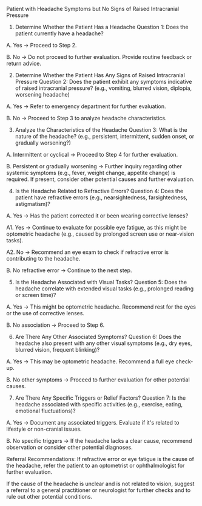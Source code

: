 Patient with Headache Symptoms but No Signs of Raised Intracranial Pressure
1. Determine Whether the Patient Has a Headache
Question 1: Does the patient currently have a headache?

A. Yes → Proceed to Step 2.

B. No → Do not proceed to further evaluation. Provide routine feedback or return advice.

2. Determine Whether the Patient Has Any Signs of Raised Intracranial Pressure
Question 2: Does the patient exhibit any symptoms indicative of raised intracranial pressure? (e.g., vomiting, blurred vision, diplopia, worsening headache)

A. Yes → Refer to emergency department for further evaluation.

B. No → Proceed to Step 3 to analyze headache characteristics.

3. Analyze the Characteristics of the Headache
Question 3: What is the nature of the headache? (e.g., persistent, intermittent, sudden onset, or gradually worsening?)

A. Intermittent or cyclical → Proceed to Step 4 for further evaluation.

B. Persistent or gradually worsening → Further inquiry regarding other systemic symptoms (e.g., fever, weight change, appetite change) is required. If present, consider other potential causes and further evaluation.

4. Is the Headache Related to Refractive Errors?
Question 4: Does the patient have refractive errors (e.g., nearsightedness, farsightedness, astigmatism)?

A. Yes → Has the patient corrected it or been wearing corrective lenses?

A1. Yes → Continue to evaluate for possible eye fatigue, as this might be optometric headache (e.g., caused by prolonged screen use or near-vision tasks).

A2. No → Recommend an eye exam to check if refractive error is contributing to the headache.

B. No refractive error → Continue to the next step.

5. Is the Headache Associated with Visual Tasks?
Question 5: Does the headache correlate with extended visual tasks (e.g., prolonged reading or screen time)?

A. Yes → This might be optometric headache. Recommend rest for the eyes or the use of corrective lenses.

B. No association → Proceed to Step 6.

6. Are There Any Other Associated Symptoms?
Question 6: Does the headache also present with any other visual symptoms (e.g., dry eyes, blurred vision, frequent blinking)?

A. Yes → This may be optometric headache. Recommend a full eye check-up.

B. No other symptoms → Proceed to further evaluation for other potential causes.

7. Are There Any Specific Triggers or Relief Factors?
Question 7: Is the headache associated with specific activities (e.g., exercise, eating, emotional fluctuations)?

A. Yes → Document any associated triggers. Evaluate if it's related to lifestyle or non-cranial issues.

B. No specific triggers → If the headache lacks a clear cause, recommend observation or consider other potential diagnoses.

Referral Recommendations:
If refractive error or eye fatigue is the cause of the headache, refer the patient to an optometrist or ophthalmologist for further evaluation.

If the cause of the headache is unclear and is not related to vision, suggest a referral to a general practitioner or neurologist for further checks and to rule out other potential conditions.

